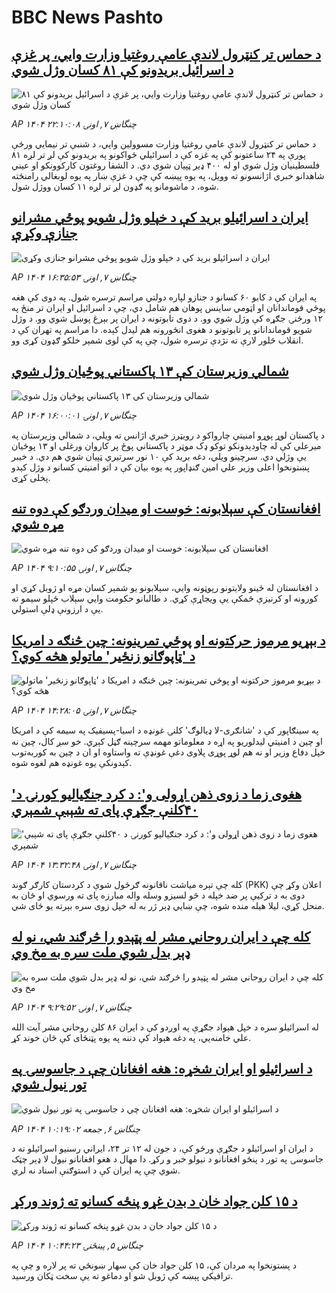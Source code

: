 # BBC News Pashto## [د حماس تر کنټرول لاندې عامې روغتیا وزارت وايي، پر غزې د اسرائیل بریدونو کې ۸۱ کسان وژل شوي](https://www.bbc.com/pashto/articles/cy0wkp03wdgo?at_campaign=githubrss)![د حماس تر کنټرول لاندې عامې روغتیا وزارت وايي، پر غزې د اسرائیل بریدونو کې ۸۱ کسان وژل شوي](https://ichef.bbci.co.uk/ace/ws/240/cpsprodpb/70f9/live/cec0efb0-546b-11f0-8485-7bd50fa63665.jpg)_AP ۱۴۰۴ چنگاښ ۷, اونۍ ۲۲:۱۰:۰۸_د حماس تر کنټرول لاندې عامې روغتیا وزارت مسوولین وايي، د شنبې تر نیمايي ورځې پورې په ۲۴ ساعتونو کې په غزه کې د اسرائیلي ځواکونو په بریدونو کې لږ تر لږه ۸۱ فلسطینیان وژل شوي او له ۴۰۰ ډیر ټپیان شوي دي.
د الشفا روغتون کارکوونکو او عیني شاهدانو خبري اژانسونو ته وویل، په یوه پیښه کې چې د غزې ښار په یوه لوبغالي رامنځته شوه، د ماشومانو په ګډون لږ تر لږه ۱۱ کسان ووژل شول.## [ایران د اسرائیلو برید کې د خپلو وژل شویو پوځي مشرانو جنازې وکړې](https://www.bbc.com/pashto/articles/ce8z0djnnr0o?at_campaign=githubrss)![ایران د اسرائیلو برید کې د خپلو وژل شویو پوځي مشرانو جنازې وکړې](https://ichef.bbci.co.uk/ace/ws/240/cpsprodpb/34da/live/a7ec3150-5426-11f0-a2ff-17a82c2e8bc4.jpg)_AP ۱۴۰۴ چنگاښ ۷, اونۍ ۱۶:۳۵:۵۳_په ایران کې د کابو ۶۰ کسانو د جنازو لپاره دولتي مراسم ترسره شول. په دوی کې هغه پوځي قوماندانان او اټومي ساینس پوهان هم  شامل دي، چې د اسرائیل او ایران تر منځ په ۱۲ ورځنۍ جګړه کې وژل شوي وو.
د دوی تابوتونه د ایران پر بېرغ پوښل شوي وو. د وژل شویو قوماندانانو پر تابوتونو د هغوی انځورونه هم لیدل کېده. دا مراسم په تهران کې د انقلاب څلور لارې ته نژدې ترسره شول، چې په کې لوی شمېر خلکو ګډون کړی وو.## [شمالي وزیرستان کې ۱۳ پاکستاني پوځیان وژل شوي](https://www.bbc.com/pashto/articles/cq534eqdy6xo?at_campaign=githubrss)![شمالي وزیرستان کې ۱۳ پاکستاني پوځیان وژل شوي](https://ichef.bbci.co.uk/ace/ws/240/cpsprodpb/ad30/live/79c43950-5438-11f0-b4be-8f7caf53b80c.jpg)_AP ۱۴۰۴ چنگاښ ۷, اونۍ ۱۶:۰۰:۰۱_د پاکستان لوړ پوړو امنیتي چارواکو د رویټرز خبري اژانس ته ویلي، د شمالي وزیرستان په میرعلي کې له چاودېدونکو توکو ډک موټر د پاکستاني پوځ پر کاروان ورغلی او ۱۳ پوځیان یې وژلي دي.
سرچینو ویلي، دغه برید کې ۱۰ نور سرتیري ټپیان شوي هم دي.
د خیبر پښتونخوا اعلی وزیر علي امین ګنډاپور په یوه بیان کې د اتو امنیتي کسانو د وژل کېدو پخلی کړی.## [افغانستان کې سېلابونه: خوست او میدان وردګو کې دوه تنه مړه شوي](https://www.bbc.com/pashto/articles/cn9y1req1l8o?at_campaign=githubrss)![افغانستان کې سېلابونه: خوست او میدان وردګو کې دوه تنه مړه شوي](https://ichef.bbci.co.uk/ace/ws/240/cpsprodpb/fb1e/live/a0a21220-53fe-11f0-9059-53068db28ec5.jpg)_AP ۱۴۰۴ چنگاښ ۷, اونۍ ۹:۱۰:۵۵_د افغانستان له ځینو ولایتونو رپوټونه وايي، سېلابونو یو شمېر کسان مړه او ژوبل کړي او کورونه او کرنیزې ځمکې یې ویجاړې کړي. د طالبانو حکومت وايي سېلاب ځپلو سیمو ته یې د ارزونې ډلې استولي.## [د بېړیو مرموز حرکتونه او پوځي تمرینونه: چین څنګه د امریکا د 'ټاپوګانو زنځیر' ماتولو هڅه کوي؟](https://www.bbc.com/pashto/articles/cvg6pggn17ko?at_campaign=githubrss)![د بېړیو مرموز حرکتونه او پوځي تمرینونه: چین څنګه د امریکا د 'ټاپوګانو زنځیر' ماتولو هڅه کوي؟](https://ichef.bbci.co.uk/ace/ws/240/cpsprodpb/2b8c/live/9d1ff7d0-5420-11f0-8485-7bd50fa63665.jpg)_AP ۱۴۰۴ چنگاښ ۷, اونۍ ۱۴:۲۸:۰۵_په سینګاپور کې د 'شانګری-لا ډیالوګ' کلنۍ غونډه د اسیا-پسیفیک په سیمه کې د امریکا او چین د امنیتي لیدلوریو په اړه د معلوماتو مهمه سرچینه ګڼل کېږي.
خو سږ کال، چین نه خپل دفاع وزیر او نه هم لوړ پوړی پلاوی دغې غونډې ته واستاوه او ان د چین به کوربه‌توب کېدونکې یوه غونډه هم لغوه شوه.## [ 'هغوی زما د زوی ذهن اړولی و': د کرد جنګیالیو کورنۍ د ۴۰کلنې جګړې پای ته شېبې شمېري](https://www.bbc.com/pashto/articles/cjrlndd5ll0o?at_campaign=githubrss)![ 'هغوی زما د زوی ذهن اړولی و': د کرد جنګیالیو کورنۍ د ۴۰کلنې جګړې پای ته شېبې شمېري](https://ichef.bbci.co.uk/ace/ws/240/cpsprodpb/ab23/live/373dc950-529b-11f0-b4be-8f7caf53b80c.jpg)_AP ۱۴۰۴ چنگاښ ۷, اونۍ ۱۳:۳۲:۴۸_کله چې تېره مياشت ناقانونه ګرځول شوې د کردستان کارګر ګوند (PKK) اعلان وکړ چې دوی به د ترکيې پر ضد خپله د څو لسيزو وسله واله مبارزه پای ته ورسوي او ځان به منحل کړي، ليلا هیله منده شوه، چې ښايي ډېر ژر به له خپل زوی سره بېرته يو ځای شي.## [کله چې د ایران روحاني مشر له پټېدو را څرګند شي، نو له ډېر بدل شوي ملت سره به مخ وي](https://www.bbc.com/pashto/articles/cz0918nrllko?at_campaign=githubrss)![کله چې د ایران روحاني مشر له پټېدو را څرګند شي، نو له ډېر بدل شوي ملت سره به مخ وي](https://ichef.bbci.co.uk/ace/ws/240/cpsprodpb/4cf8/live/b4be7d90-51c7-11f0-8485-7bd50fa63665.png)_AP ۱۴۰۴ چنگاښ ۷, اونۍ ۹:۲۹:۵۲_له اسرائیلو سره د خپل هېواد جګړې په اوږدو کې د ایران ۸۶ کلن روحاني مشر آیت الله علي خامنه‌يي، په دغه هېواد کې دننه په یوه پټنځای کې ځان خوند کړ.## [د اسرائیلو او ایران شخړه: هغه افغانان چې د جاسوسۍ په تور نیول شوي](https://www.bbc.com/pashto/articles/ckg6d7e3ze7o?at_campaign=githubrss)![د اسرائیلو او ایران شخړه: هغه افغانان چې د جاسوسۍ په تور نیول شوي](https://ichef.bbci.co.uk/ace/ws/240/cpsprodpb/7d26/live/0f943a90-51ad-11f0-a560-0ba338db13f3.jpg)_AP ۱۴۰۴ چنگاښ ۶, جمعه ۱۰:۱۹:۰۲_د ایران او اسرائیلو د جګړې ورځو کې، د جون له ۱۲ تر ۲۴، ایراني رسنیو اسرائیلو  ته د جاسوسۍ په تور د پنځو افغانانو د نیولو خبر و رکړ. دا مهال د هغو افغانانو نیول لا ډېر چټک شوي چې په ایران کې د استوګنې اسناد نه لري.## [ د ۱۵ کلن جواد خان د بدن غړو پنځه کسانو ته ژوند ورکړ](https://www.bbc.com/pashto/articles/cd0vnm3dygeo?at_campaign=githubrss)![ د ۱۵ کلن جواد خان د بدن غړو پنځه کسانو ته ژوند ورکړ](https://ichef.bbci.co.uk/ace/ws/240/cpsprodpb/0b7a/live/49d37580-4623-11f0-9471-e380f647874e.jpg)_AP ۱۴۰۴ چنگاښ ۵, پينځنۍ ۱۰:۴۴:۲۳_د پښتونخوا په مردان کې، ۱۵ کلن جواد خان کې سهار ښونځي ته پر لاره و چې په ترافیکي پېښه کې ژوبل شو او دماغو ته یې سخت ټکان ورسید.